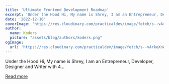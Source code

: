 ```yaml
---
title: 'Ultimate Frontend Development Roadmap'
excerpt: 'Under the Hood Hi, My name is Shrey, I am an Entrepreneur, Developer, Designer and Writer with 4...'
date: '2022-12-10'
coverImage: 'https://res.cloudinary.com/practicaldev/image/fetch/s--vArkeXnW--/c_imagga_scale,f_auto,fl_progressive,h_420,q_auto,w_1000/https://dev-to-uploads.s3.amazonaws.com/uploads/articles/p60l1pfzhiwjxc1ethbr.png'
author:
  name: Koders
  picture: "assets/blog/authors/koders.png"
ogImage:
  url: 'https://res.cloudinary.com/practicaldev/image/fetch/s--vArkeXnW--/c_imagga_scale,f_auto,fl_progressive,h_420,q_auto,w_1000/https://dev-to-uploads.s3.amazonaws.com/uploads/articles/p60l1pfzhiwjxc1ethbr.png'
---
```


Under the Hood Hi, My name is Shrey, I am an Entrepreneur, Developer, Designer and Writer with 4...

[Read more](https://dev.to/shreyvijayvargiya/ultimate-frontend-development-roadmap-4inn)

